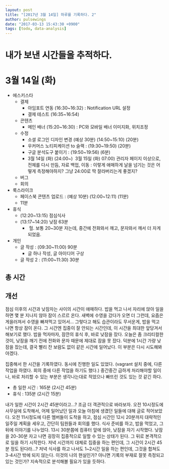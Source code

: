 ```yaml
---
layout: post
title: "[2017년 3월 14일] 하루를 기록하다. 2"
author: pulsewings
date: "2017-03-13 15:43:30 +0900"
tags: [todo, data-analysis]
---
```


# 내가 보낸 시간들을 추적하다.

# 3월 14일 (화)
- 에스키스타
  - 결제
    - 아임포트 연동 (16:30~16:32) : Notification URL 설정
    - 결제 테스트 (16:35~16:54)
  - 콘텐츠
    - 메인 배너 (15:20~16:30) : PC와 모바일 배너 이미지화, 위치조정
  - 수정
    - 소셜 로그인 디자인 변경 (예상 30분) (14:50~15:10) (20분)
    - 우커머스 노티피케이션 to 슬랙 : (19:30~19:50) (20분)
    - 구글 분석도구 붙이기 :  (19:50~19:56) (6분)
    - 3월 14일 (화) (24:00~)  3월 15일 (화) 07:00) 관리자 페이지 이상으로, 전체를 다시 만듬, 자료 백업, 이동 : 이렇게 애매하게 날을 넘기는 것은 어떻게 측정해야하지? 그냥 24:00로 딱 잘라버리는게 좋겠지?
  - 버그
  - 회의
- 룩스라이크
  - 페이스북 콘텐츠 업로드 : (예상 10분) (12:00~12:11) (11분)
  - 11분
- 휴식
  - (12:20~13:15) 점심식사
  - (13:17~14:20) 낮잠 63분
    -  헐. 보통 20~30분 자는데, 중간에 전화와서 깨고, 문자와서 깨서 더 자게되었음.
- 개인
  - 글 작성 : (09:30~11:00) 90분 
    - 글 하나 작성, 글 아이디어 구상
  - 글 작성 2 : (11:00~11:30) 30분

## 총 시간

## 개선
점심 이후의 시간과 낮잠자는 사이의 시간이 애매하다. 밥을 먹고 나서 자리에 앉아 일을 하면 몇 분 지나지 않아 잠이 스르르 온다. 새벽에 수영을 갔다가 오면 더 그런데, 요즘은 게을러져서 수영을 빠져먹고 있어서... 그렇다고 해도 습관이라도 무서운게, 밥을 먹고 나면 항상 잠이 온다. 그 시간엔 집중이 잘 안되는 시간인데, 이 시간을 최대한 앞당겨서 해보기로 했다. 밥을 먹자마자, 잠깐의 휴식 후, 바로 낮잠을 잤다. 오늘은 좀 크리티컬한 것이, 낮잠을 깨기 전에 전화와 문자 때문에 제대로 잠을 못 잤다. 덕분에 1시간 가량 낮잠을 잤는데, 결국 빨리 잔 보람도 없이 같은 시간에 일어났다. 이 부분은 다시 시도해봐야겠다.




집중해서 한 시간을 기록하였다. 동시에 진행한 일도 있었다. (vagrant 설치 중에, 다른 작업을 하였다. 회의 중에 다른 작업을 하기도 했다.) 중간중간 급하게 처리해야할 일이나, 바로 처리할 수 있는 부분은 생각나는대로 적었으나 빠뜨린 것도 있는 것 같긴 하다.
- 총 일한 시간 : 165분 (2시간 45분)
- 휴식 : 135분 (2시간 15분)

내가 일한 시간이 2시간 45분이라고...?
조금 더 객관적으로 바라보자. 오전 10시정도에 사무실에 도착해서, 어제 일어났던 일과 오늘 아침에 생겼던 일들에 대해 글로 적어보았다. 오전 11시정도에 다른 멤버들이 도착을 하고, 점심 시간인 12시 20분까지 대략적인 일주일 계획을 세우고, 간단히 팀원들과 회의를 했다. 식사 준비를 하고, 밥을 먹었고, 그 뒤에 이야기를 나누었다. 13시 30분쯤에 컴퓨터 앞에 앉아, 낮잠을 자기 시작했다. 낮잠을 20-30분 자고 나면 굉장히 집중적으로 일할 수 있는 상태가 된다. 그 뒤로 본격적으로 일을 하기 시작한다. 저녁 시간까지 대체로 집중을 하는 편인데, 그 시간이 2시간 45분 정도 된다라...? 저녁 식사를 하고 나서도 1~2시간 일을 하는 편인데, 그것을 합쳐도 3-4시간 밖에 되지 않는다. 이것의 나의 현실인가? 아니면 기록의 부재로 잘못 측정되고 있는 것인가? 지속적으로 분석해볼 필요가 있을 듯하다.
